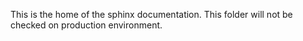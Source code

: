 This is the home of the sphinx documentation. This folder will not be checked on production environment.